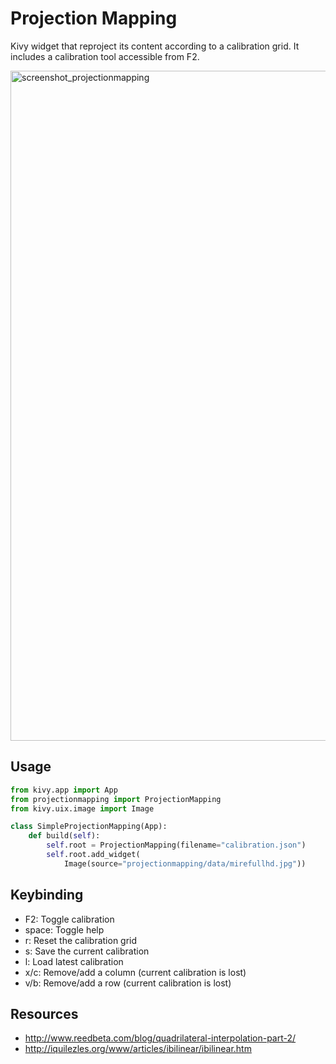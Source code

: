 # Projection Mapping

Kivy widget that reproject its content according to a calibration grid.
It includes a calibration tool accessible from F2.

<img width="1072" alt="screenshot_projectionmapping" src="https://user-images.githubusercontent.com/37904/55543247-faa3d680-56c8-11e9-9054-dbc6cd2b8c21.png">

## Usage

```python
from kivy.app import App
from projectionmapping import ProjectionMapping
from kivy.uix.image import Image

class SimpleProjectionMapping(App):
    def build(self):
        self.root = ProjectionMapping(filename="calibration.json")
        self.root.add_widget(
            Image(source="projectionmapping/data/mirefullhd.jpg"))
```

## Keybinding

- F2: Toggle calibration
- space: Toggle help
- r: Reset the calibration grid
- s: Save the current calibration
- l: Load latest calibration
- x/c: Remove/add a column (current calibration is lost)
- v/b: Remove/add a row (current calibration is lost)

## Resources

- http://www.reedbeta.com/blog/quadrilateral-interpolation-part-2/
- http://iquilezles.org/www/articles/ibilinear/ibilinear.htm
